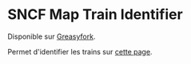 # SNCF Map Train Identifier

Disponible sur [Greasyfork](https://greasyfork.org/fr/scripts/426122-sncf-trainidentifier).

Permet d'identifier les trains sur [cette page](https://sncf-maps.hafas.de/maps-ng/?language=fr_FR#!P|TQ!histId|1!histKey|H725702).
